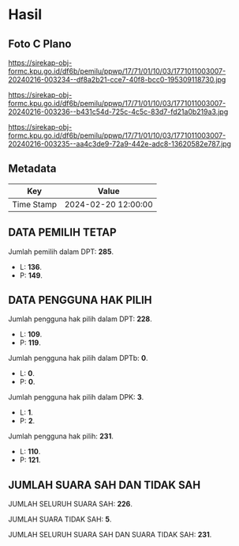 # Hasil

## Foto C Plano

https://sirekap-obj-formc.kpu.go.id/df6b/pemilu/ppwp/17/71/01/10/03/1771011003007-20240216-003234--df8a2b21-cce7-40f8-bcc0-195309118730.jpg

https://sirekap-obj-formc.kpu.go.id/df6b/pemilu/ppwp/17/71/01/10/03/1771011003007-20240216-003236--b431c54d-725c-4c5c-83d7-fd21a0b219a3.jpg

https://sirekap-obj-formc.kpu.go.id/df6b/pemilu/ppwp/17/71/01/10/03/1771011003007-20240216-003235--aa4c3de9-72a9-442e-adc8-13620582e787.jpg


## Metadata

| Key        | Value               |
| ---------- | ------------------- |
| Time Stamp | 2024-02-20 12:00:00 |


## DATA PEMILIH TETAP

Jumlah pemilih dalam DPT: **285**.
 * L: **136**.
 * P: **149**.

## DATA PENGGUNA HAK PILIH

Jumlah pengguna hak pilih dalam DPT: **228**.
 * L: **109**.
 * P: **119**.

Jumlah pengguna hak pilih dalam DPTb: **0**.
 * L: **0**.
 * P: **0**.

Jumlah pengguna hak pilih dalam DPK: **3**.
 * L: **1**.
 * P: **2**.

Jumlah pengguna hak pilih: **231**.
 * L: **110**.
 * P: **121**.

## JUMLAH SUARA SAH DAN TIDAK SAH

JUMLAH SELURUH SUARA SAH: **226**.

JUMLAH SUARA TIDAK SAH: **5**.

JUMLAH SELURUH SUARA SAH DAN SUARA TIDAK SAH: **231**.


